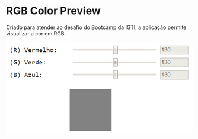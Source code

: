 # RGB Color Preview

Criado para atender ao desafio do Bootcamp da IGTI, a aplicação permite visualizar a cor em RGB.

![RGB Selectors](./assets/images/img1.png)
